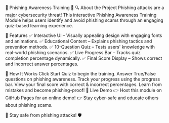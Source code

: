 🚨 Phishing Awareness Training 🚨
🔍 About the Project
Phishing attacks are a major cybersecurity threat! This interactive Phishing Awareness Training Module helps users identify and avoid phishing scams through an engaging quiz-based learning experience.

🎯 Features
✅ Interactive UI – Visually appealing design with engaging fonts and animations.
✅ Educational Content – Explains phishing tactics and prevention methods.
✅ 10-Question Quiz – Tests users' knowledge with real-world phishing scenarios.
✅ Live Progress Bar – Tracks quiz completion percentage dynamically.
✅ Final Score Display – Shows correct and incorrect answer percentages.

📌 How It Works
Click Start Quiz to begin the training.
Answer True/False questions on phishing awareness.
Track your progress using the progress bar.
View your final score with correct & incorrect percentages.
Learn from mistakes and become phishing-proof!
🚀 Live Demo
👉 Host this module on GitHub Pages for an online demo!
👉 Stay cyber-safe and educate others about phishing scams.

🔐 Stay safe from phishing attacks! 🛡
